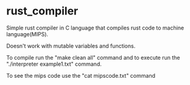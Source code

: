 # rust_compiler


Simple rust compiler in C language that compiles rust code to machine language(MIPS).

Doesn't work with mutable variables and functions.

To compile run the "make clean all" command and to execute run the "./interpreter example1.txt" command.

To see the mips code use the "cat mipscode.txt" command

